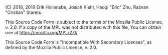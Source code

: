(C) 2018, 2019 Erik Hollensbe, Josiah Kiehl, Haoqi "Eric" Zhu, Razvan "Cristian" Staretu.

This Source Code Form is subject to the terms of the Mozilla Public License, v. 2.0.
If a copy of the MPL was not distributed with this file, You can obtain
one at https://mozilla.org/MPL/2.0/.

This Source Code Form is "Incompatible With Secondary Licenses", as
defined by the Mozilla Public License, v. 2.0.
